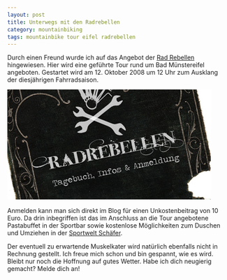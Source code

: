 ```yaml
---
layout: post
title: Unterwegs mit den Radrebellen
category: mountainbiking
tags: mountainbike tour eifel radrebellen
---
```


Durch einen Freund wurde ich auf das Angebot der [Rad Rebellen](http://www.rad-rebellen.de) hingewiesen. Hier wird eine geführte Tour rund um Bad Münstereifel angeboten. Gestartet wird am 12. Oktober 2008 um 12 Uhr zum Ausklang der diesjährigen Fahrradsaison.

![Logo der Radrebellen](/images/2008-09-22/radrebellen.jpg)

Anmelden kann man sich direkt im Blog für einen Unkostenbeitrag von 10 Euro. Da drin inbegriffen ist das im Anschluss an die Tour angebotene Pastabuffet in der Sportbar sowie kostenlose Möglichkeiten zum Duschen und Umziehen in der [Sportwelt Schäfer](http://www.sportwelt-schaefer.de).

Der eventuell zu erwartende Muskelkater wird natürlich ebenfalls nicht in Rechnung gestellt. Ich freue mich schon und bin gespannt, wie es wird. Bleibt nur noch die Hoffnung auf gutes Wetter. Habe ich dich neugierig gemacht? Melde dich an!
